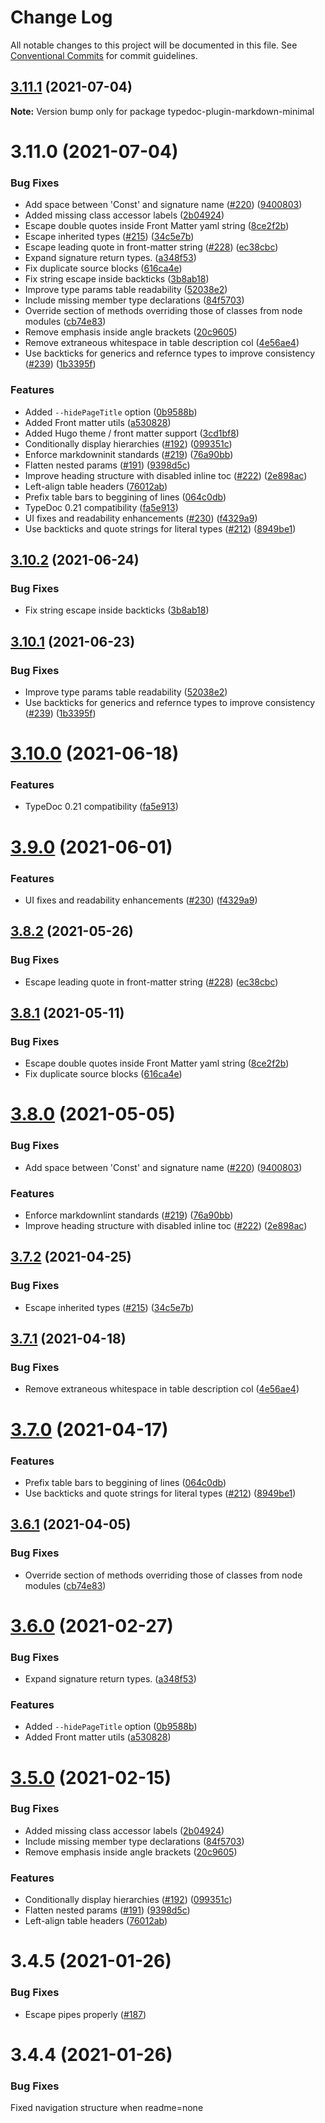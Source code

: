 # Change Log

All notable changes to this project will be documented in this file.
See [Conventional Commits](https://conventionalcommits.org) for commit guidelines.

## [3.11.1](https://github.com/tgreyuk/typedoc-plugin-markdown/compare/typedoc-plugin-markdown-minimal@3.11.0...typedoc-plugin-markdown-minimal@3.11.1) (2021-07-04)

**Note:** Version bump only for package typedoc-plugin-markdown-minimal





# 3.11.0 (2021-07-04)


### Bug Fixes

* Add space between 'Const' and signature name ([#220](https://github.com/tgreyuk/typedoc-plugin-markdown/issues/220)) ([9400803](https://github.com/tgreyuk/typedoc-plugin-markdown/commit/9400803a7dd0809d92c01d654e3fa75a01cb747e))
* Added missing class accessor labels ([2b04924](https://github.com/tgreyuk/typedoc-plugin-markdown/commit/2b0492431c27d781a9cc869fdd26eea8259894d6))
* Escape double quotes inside Front Matter yaml string ([8ce2f2b](https://github.com/tgreyuk/typedoc-plugin-markdown/commit/8ce2f2be03be6cd8d730786d48b5cd484b82ec4e))
* Escape inherited types ([#215](https://github.com/tgreyuk/typedoc-plugin-markdown/issues/215)) ([34c5e7b](https://github.com/tgreyuk/typedoc-plugin-markdown/commit/34c5e7b9265a1825be567c2e89372d63c9b96f79))
* Escape leading quote in front-matter string ([#228](https://github.com/tgreyuk/typedoc-plugin-markdown/issues/228)) ([ec38cbc](https://github.com/tgreyuk/typedoc-plugin-markdown/commit/ec38cbc550de9e6ee319129fda96c17ab342bae5))
* Expand signature return types. ([a348f53](https://github.com/tgreyuk/typedoc-plugin-markdown/commit/a348f539ec91944cbb9e5a6a9ac26bf2cff5ec21))
* Fix duplicate source blocks ([616ca4e](https://github.com/tgreyuk/typedoc-plugin-markdown/commit/616ca4e0e28431f4183c60b54fa9682c391dffe9))
* Fix string escape inside backticks ([3b8ab18](https://github.com/tgreyuk/typedoc-plugin-markdown/commit/3b8ab18adda9023f79aaa6d1e377d710d8a09f38))
* Improve type params table readability ([52038e2](https://github.com/tgreyuk/typedoc-plugin-markdown/commit/52038e228d0dac557b9c972ab6999389d1d6132a))
* Include missing member type declarations ([84f5703](https://github.com/tgreyuk/typedoc-plugin-markdown/commit/84f5703f6098f89bad7408d1fa1fb4b4d7b5dca6))
* Override section of methods overriding those of classes from node modules ([cb74e83](https://github.com/tgreyuk/typedoc-plugin-markdown/commit/cb74e83116046aebb900f25f8348a74094b03901))
* Remove emphasis inside angle brackets ([20c9605](https://github.com/tgreyuk/typedoc-plugin-markdown/commit/20c9605d24dd9c39b49ff84d1b813bc661bb4c3b))
* Remove extraneous whitespace in table description col ([4e56ae4](https://github.com/tgreyuk/typedoc-plugin-markdown/commit/4e56ae4d12be35f94ac0f7294fc67c66df04e3c1))
* Use backticks for generics and refernce types to improve consistency ([#239](https://github.com/tgreyuk/typedoc-plugin-markdown/issues/239)) ([1b3395f](https://github.com/tgreyuk/typedoc-plugin-markdown/commit/1b3395f27c7d03d8d1509b9d97dcd06830ff17f5))


### Features

* Added `--hidePageTitle` option ([0b9588b](https://github.com/tgreyuk/typedoc-plugin-markdown/commit/0b9588b4db764095b9e5e17ce004d494b92e167e))
* Added Front matter utils ([a530828](https://github.com/tgreyuk/typedoc-plugin-markdown/commit/a5308280662b0efe5d14f03a5854d26c5e42852e))
* Added Hugo theme / front matter support ([3cd1bf8](https://github.com/tgreyuk/typedoc-plugin-markdown/commit/3cd1bf894533966f75ccd56c1b7cd2078e7084c0))
* Conditionally display hierarchies ([#192](https://github.com/tgreyuk/typedoc-plugin-markdown/issues/192)) ([099351c](https://github.com/tgreyuk/typedoc-plugin-markdown/commit/099351cfc207718f9f577b6a8035bebe10e3fc34))
* Enforce markdowninit standards ([#219](https://github.com/tgreyuk/typedoc-plugin-markdown/issues/219)) ([76a90bb](https://github.com/tgreyuk/typedoc-plugin-markdown/commit/76a90bb052fa289d5b234081e45b9b40e3c7649c))
* Flatten nested params ([#191](https://github.com/tgreyuk/typedoc-plugin-markdown/issues/191)) ([9398d5c](https://github.com/tgreyuk/typedoc-plugin-markdown/commit/9398d5c7f51e7b1e646a15d4c06bd3056f660aa8))
* Improve heading structure with disabled inline toc ([#222](https://github.com/tgreyuk/typedoc-plugin-markdown/issues/222)) ([2e898ac](https://github.com/tgreyuk/typedoc-plugin-markdown/commit/2e898ac1ec7b00a610da7d57d90a155f649d64a7))
* Left-align table headers ([76012ab](https://github.com/tgreyuk/typedoc-plugin-markdown/commit/76012abb7fbbd972cf8143a03bb48d21898dc5d4))
* Prefix table bars to beggining of lines ([064c0db](https://github.com/tgreyuk/typedoc-plugin-markdown/commit/064c0dbecb194039d6a50d02ccc440116448c78a))
* TypeDoc 0.21 compatibility ([fa5e913](https://github.com/tgreyuk/typedoc-plugin-markdown/commit/fa5e913ef238c92817761218aa77022bff8d999a))
* UI fixes and readability enhancements ([#230](https://github.com/tgreyuk/typedoc-plugin-markdown/issues/230)) ([f4329a9](https://github.com/tgreyuk/typedoc-plugin-markdown/commit/f4329a9c989201d69b0e54497eba4f3e6c095abc))
* Use backticks and quote strings for literal types ([#212](https://github.com/tgreyuk/typedoc-plugin-markdown/issues/212)) ([8949be1](https://github.com/tgreyuk/typedoc-plugin-markdown/commit/8949be1608e60169d1f24393bf4257e38045b059))





## [3.10.2](https://github.com/tgreyuk/typedoc-plugin-markdown/compare/typedoc-plugin-markdown@3.10.1...typedoc-plugin-markdown@3.10.2) (2021-06-24)


### Bug Fixes

* Fix string escape inside backticks ([3b8ab18](https://github.com/tgreyuk/typedoc-plugin-markdown/commit/3b8ab18adda9023f79aaa6d1e377d710d8a09f38))





## [3.10.1](https://github.com/tgreyuk/typedoc-plugin-markdown/compare/typedoc-plugin-markdown@3.10.0...typedoc-plugin-markdown@3.10.1) (2021-06-23)


### Bug Fixes

* Improve type params table readability ([52038e2](https://github.com/tgreyuk/typedoc-plugin-markdown/commit/52038e228d0dac557b9c972ab6999389d1d6132a))
* Use backticks for generics and refernce types to improve consistency ([#239](https://github.com/tgreyuk/typedoc-plugin-markdown/issues/239)) ([1b3395f](https://github.com/tgreyuk/typedoc-plugin-markdown/commit/1b3395f27c7d03d8d1509b9d97dcd06830ff17f5))





# [3.10.0](https://github.com/tgreyuk/typedoc-plugin-markdown/compare/typedoc-plugin-markdown@3.9.0...typedoc-plugin-markdown@3.10.0) (2021-06-18)


### Features

* TypeDoc 0.21 compatibility ([fa5e913](https://github.com/tgreyuk/typedoc-plugin-markdown/commit/fa5e913ef238c92817761218aa77022bff8d999a))





# [3.9.0](https://github.com/tgreyuk/typedoc-plugin-markdown/compare/typedoc-plugin-markdown@3.8.2...typedoc-plugin-markdown@3.9.0) (2021-06-01)


### Features

* UI fixes and readability enhancements ([#230](https://github.com/tgreyuk/typedoc-plugin-markdown/issues/230)) ([f4329a9](https://github.com/tgreyuk/typedoc-plugin-markdown/commit/f4329a9c989201d69b0e54497eba4f3e6c095abc))





## [3.8.2](https://github.com/tgreyuk/typedoc-plugin-markdown/compare/typedoc-plugin-markdown@3.8.1...typedoc-plugin-markdown@3.8.2) (2021-05-26)


### Bug Fixes

* Escape leading quote in front-matter string ([#228](https://github.com/tgreyuk/typedoc-plugin-markdown/issues/228)) ([ec38cbc](https://github.com/tgreyuk/typedoc-plugin-markdown/commit/ec38cbc550de9e6ee319129fda96c17ab342bae5))





## [3.8.1](https://github.com/tgreyuk/typedoc-plugin-markdown/compare/typedoc-plugin-markdown@3.8.0...typedoc-plugin-markdown@3.8.1) (2021-05-11)


### Bug Fixes

* Escape double quotes inside Front Matter yaml string ([8ce2f2b](https://github.com/tgreyuk/typedoc-plugin-markdown/commit/8ce2f2be03be6cd8d730786d48b5cd484b82ec4e))
* Fix duplicate source blocks ([616ca4e](https://github.com/tgreyuk/typedoc-plugin-markdown/commit/616ca4e0e28431f4183c60b54fa9682c391dffe9))





# [3.8.0](https://github.com/tgreyuk/typedoc-plugin-markdown/compare/typedoc-plugin-markdown@3.7.2...typedoc-plugin-markdown@3.8.0) (2021-05-05)


### Bug Fixes

* Add space between 'Const' and signature name ([#220](https://github.com/tgreyuk/typedoc-plugin-markdown/issues/220)) ([9400803](https://github.com/tgreyuk/typedoc-plugin-markdown/commit/9400803a7dd0809d92c01d654e3fa75a01cb747e))


### Features

* Enforce markdownlint standards ([#219](https://github.com/tgreyuk/typedoc-plugin-markdown/issues/219)) ([76a90bb](https://github.com/tgreyuk/typedoc-plugin-markdown/commit/76a90bb052fa289d5b234081e45b9b40e3c7649c))
* Improve heading structure with disabled inline toc ([#222](https://github.com/tgreyuk/typedoc-plugin-markdown/issues/222)) ([2e898ac](https://github.com/tgreyuk/typedoc-plugin-markdown/commit/2e898ac1ec7b00a610da7d57d90a155f649d64a7))





## [3.7.2](https://github.com/tgreyuk/typedoc-plugin-markdown/compare/typedoc-plugin-markdown@3.7.1...typedoc-plugin-markdown@3.7.2) (2021-04-25)


### Bug Fixes

* Escape inherited types ([#215](https://github.com/tgreyuk/typedoc-plugin-markdown/issues/215)) ([34c5e7b](https://github.com/tgreyuk/typedoc-plugin-markdown/commit/34c5e7b9265a1825be567c2e89372d63c9b96f79))





## [3.7.1](https://github.com/tgreyuk/typedoc-plugin-markdown/compare/typedoc-plugin-markdown@3.7.0...typedoc-plugin-markdown@3.7.1) (2021-04-18)


### Bug Fixes

* Remove extraneous whitespace in table description col ([4e56ae4](https://github.com/tgreyuk/typedoc-plugin-markdown/commit/4e56ae4d12be35f94ac0f7294fc67c66df04e3c1))





# [3.7.0](https://github.com/tgreyuk/typedoc-plugin-markdown/compare/typedoc-plugin-markdown@3.6.1...typedoc-plugin-markdown@3.7.0) (2021-04-17)


### Features

* Prefix table bars to beggining of lines ([064c0db](https://github.com/tgreyuk/typedoc-plugin-markdown/commit/064c0dbecb194039d6a50d02ccc440116448c78a))
* Use backticks and quote strings for literal types ([#212](https://github.com/tgreyuk/typedoc-plugin-markdown/issues/212)) ([8949be1](https://github.com/tgreyuk/typedoc-plugin-markdown/commit/8949be1608e60169d1f24393bf4257e38045b059))





## [3.6.1](https://github.com/tgreyuk/typedoc-plugin-markdown/compare/typedoc-plugin-markdown@3.6.0...typedoc-plugin-markdown@3.6.1) (2021-04-05)


### Bug Fixes

* Override section of methods overriding those of classes from node modules ([cb74e83](https://github.com/tgreyuk/typedoc-plugin-markdown/commit/cb74e83116046aebb900f25f8348a74094b03901))





# [3.6.0](https://github.com/tgreyuk/typedoc-plugin-markdown/compare/typedoc-plugin-markdown@3.5.0...typedoc-plugin-markdown@3.6.0) (2021-02-27)


### Bug Fixes

* Expand signature return types. ([a348f53](https://github.com/tgreyuk/typedoc-plugin-markdown/commit/a348f539ec91944cbb9e5a6a9ac26bf2cff5ec21))


### Features

* Added `--hidePageTitle` option ([0b9588b](https://github.com/tgreyuk/typedoc-plugin-markdown/commit/0b9588b4db764095b9e5e17ce004d494b92e167e))
* Added Front matter utils ([a530828](https://github.com/tgreyuk/typedoc-plugin-markdown/commit/a5308280662b0efe5d14f03a5854d26c5e42852e))


# [3.5.0](https://github.com/tgreyuk/typedoc-plugin-markdown/compare/typedoc-plugin-markdown@3.3.0...typedoc-plugin-markdown@3.5.0) (2021-02-15)


### Bug Fixes

* Added missing class accessor labels ([2b04924](https://github.com/tgreyuk/typedoc-plugin-markdown/commit/2b0492431c27d781a9cc869fdd26eea8259894d6))
* Include missing member type declarations ([84f5703](https://github.com/tgreyuk/typedoc-plugin-markdown/commit/84f5703f6098f89bad7408d1fa1fb4b4d7b5dca6))
* Remove emphasis inside angle brackets ([20c9605](https://github.com/tgreyuk/typedoc-plugin-markdown/commit/20c9605d24dd9c39b49ff84d1b813bc661bb4c3b))


### Features

* Conditionally display hierarchies ([#192](https://github.com/tgreyuk/typedoc-plugin-markdown/issues/192)) ([099351c](https://github.com/tgreyuk/typedoc-plugin-markdown/commit/099351cfc207718f9f577b6a8035bebe10e3fc34))
* Flatten nested params ([#191](https://github.com/tgreyuk/typedoc-plugin-markdown/issues/191)) ([9398d5c](https://github.com/tgreyuk/typedoc-plugin-markdown/commit/9398d5c7f51e7b1e646a15d4c06bd3056f660aa8))
* Left-align table headers ([76012ab](https://github.com/tgreyuk/typedoc-plugin-markdown/commit/76012abb7fbbd972cf8143a03bb48d21898dc5d4))

# 3.4.5 (2021-01-26)

### Bug Fixes

* Escape pipes properly ([#187](https://github.com/tgreyuk/typedoc-plugin-markdown/issues/191))

# 3.4.4 (2021-01-26)

### Bug Fixes

Fixed navigation structure when readme=none
